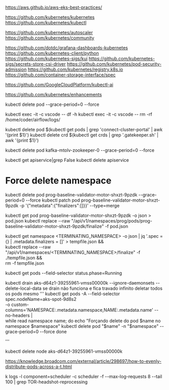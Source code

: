 https://aws.github.io/aws-eks-best-practices/

https://github.com/kubernetes/kubernetes
https://github.com/kubernetes/kubectl

https://github.com/kubernetes/autoscaler
https://github.com/kubernetes/community

https://github.com/dotdc/grafana-dashboards-kubernetes
https://github.com/kubernetes-client/python
https://github.com/kubernetes-sigs/kui
https://github.com/kubernetes-sigs/secrets-store-csi-driver
https://github.com/kubernetes/pod-security-admission
https://github.com/kubernetes/registry.k8s.io
https://github.com/container-storage-interface/spec

https://github.com/GoogleCloudPlatform/kubectl-ai

https://github.com/kubernetes/enhancements

kubectl delete pod <pod> --grace-period=0 --force

kubectl exec -it <pod> -c vscode -- df -h
kubectl exec -it <pod> -c vscode -- rm -rf /home/coder/airflow/logs/

kubectl delete pod $(kubectl get pods | grep 'connect-cluster-portal' | awk '{print $1}')
kubectl delete crd $(kubectl get crds | grep '.gatekeeper\.sh' | awk '{print $1}')

kubectl delete pod kafka-mtolv-zookeeper-0 --grace-period=0 --force

kubectl get apiservice|grep False
kubectl delete apiservice <apiservice name>

# Force delete namespace
kubectl delete pod prog-baseline-validator-motor-shxzt-9pzdk --grace-period=0 --force
kubectl patch pod prog-baseline-validator-motor-shxzt-9pzdk -p '{"metadata":{"finalizers":[]}}' --type=merge

kubectl get pod prog-baseline-validator-motor-shxzt-9pzdk -o json > pod.json
kubectl replace --raw "/api/v1/namespaces/prog/pods/prog-baseline-validator-motor-shxzt-9pzdk/finalize" -f pod.json

kubectl get namespace <TERMINATING_NAMESPACE> -o json | jq '.spec = {} | .metadata.finalizers = []' > tempfile.json && \
kubectl replace --raw "/api/v1/namespaces/<TERMINATING_NAMESPACE>/finalize" -f ./tempfile.json && \
rm -f tempfile.json

kubectl get pods --field-selector status.phase=Running

kubectl drain aks-d64z1-39255961-vmss00000k --ignore-daemonsets --delete-local-data
se drain não funciona e fica travado infinito deletar todos os pods mesmo
'''
kubectl get pods -A --field-selector spec.nodeName=aks-spot-9d8s2 \
  -o custom-columns='NAMESPACE:.metadata.namespace,NAME:.metadata.name' --no-headers | \
  while read namespace name; do
    echo "Forçando delete do pod $name no namespace $namespace"
    kubectl delete pod "$name" -n "$namespace" --grace-period=0 --force
  done

'''

kubectl delete node aks-d64z1-39255961-vmss00000k

https://knowledge.broadcom.com/external/article/298697/how-to-evenly-distribute-pods-across-a-t.html
 
k logs -l component=scheduler -c scheduler -f --max-log-requests 8 --tail 100 | grep TOR-headshot-reprocessing